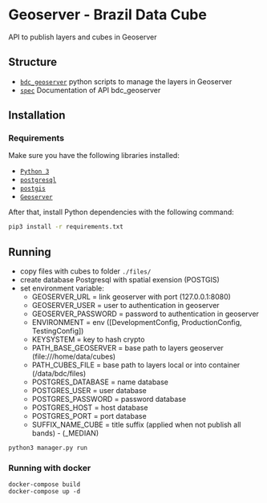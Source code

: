 # Geoserver - Brazil Data Cube
API to publish layers and cubes in Geoserver

## Structure

- [`bdc_geoserver`](./bdc_geoserver) python scripts to manage the layers in Geoserver
- [`spec`](./spec) Documentation of API bdc_geoserver

## Installation

### Requirements

Make sure you have the following libraries installed:

- [`Python 3`](https://www.python.org/)
- [`postgresql`](https://www.postgresql.org/download/)
- [`postgis`](https://postgis.net/)
- [`Geoserver`](http://geoserver.org/)

After that, install Python dependencies with the following command:

```bash
pip3 install -r requirements.txt
```

## Running

- copy files with cubes to folder `./files/`
- create database Postgresql with spatial exension (POSTGIS)
- set environment variable: 
  - GEOSERVER_URL = link geoserver with port (127.0.0.1:8080)
  - GEOSERVER_USER = user to authentication in geoserver
  - GEOSERVER_PASSWORD = password to authentication in geoserver
  - ENVIRONMENT = env ([DevelopmentConfig, ProductionConfig, TestingConfig])
  - KEYSYSTEM = key to hash crypto
  - PATH_BASE_GEOSERVER = base path to layers geoserver (file:///home/data/cubes)
  - PATH_CUBES_FILE = base path to layers local or into container (/data/bdc/files)
  - POSTGRES_DATABASE = name database
  - POSTGRES_USER = user database
  - POSTGRES_PASSWORD = password database
  - POSTGRES_HOST = host database
  - POSTGRES_PORT = port database
  - SUFFIX_NAME_CUBE = title suffix (applied when not publish all bands) - (_MEDIAN)

```
python3 manager.py run
```

### Running with docker
```
docker-compose build
docker-compose up -d
```

